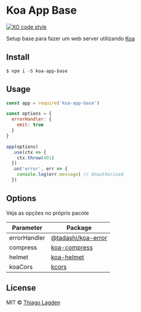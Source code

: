 # Koa App Base

[![XO code style][xo-img]][xo]


[xo-img]:        https://img.shields.io/badge/code_style-XO-5ed9c7.svg
[xo]:            https://github.com/sindresorhus/xo

Setup base para fazer um web server utilizando [Koa](https://github.com/koajs/koa)

## Install

```
$ npm i -S koa-app-base
```


## Usage

```js
const app = require('koa-app-base')

const options = {
  errorHandler: {
    emit: true
  }
}

app(options)
  .use(ctx => {
    ctx.throw(401)
  })
  .on('error', err => {
    console.log(err.message) // Unauthorized
  })
```


## Options

Veja as opções no próprio pacote

Parameter    | Package
-----------  | --------------------
errorHandler | [@tadashi/koa-error](https://github.com/lagden/koa-error)
compress     | [koa-compress](https://github.com/koajs/compress)
helmet       | [koa-helmet](https://github.com/venables/koa-helmet)
koaCors      | [kcors](https://github.com/koajs/cors)


## License

MIT © [Thiago Lagden](http://lagden.in)
